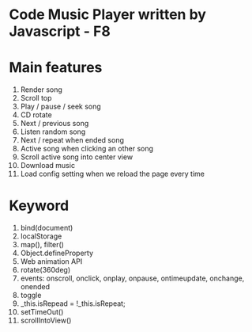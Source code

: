 # Code Music Player written by Javascript - F8




# Main features

1. Render song
2. Scroll top 
3. Play / pause / seek song
4. CD rotate
5. Next / previous song
6. Listen random song
7. Next / repeat when ended song
8. Active song when clicking an other song
9. Scroll active song into center view
10. Download music
11. Load config setting when we reload the page every time

# Keyword

1. bind(document)
2. localStorage
3. map(), filter()
4. Object.defineProperty
5. Web animation API
6. rotate(360deg)
7. events: onscroll, onclick, onplay, onpause, ontimeupdate, onchange, onended
8. toggle
9. _this.isRepead = !_this.isRepeat;
10. setTimeOut()
11. scrollIntoView()

